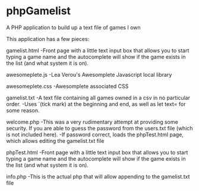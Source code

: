 # phpGamelist
A PHP application to build up a text file of games I own

This application has a few pieces:

gamelist.html
-Front page with a little text input box that allows you to start typing a game name and the autocomplete will show if the game exists in the list (and what system it is on).

awesomeplete.js
-Lea Verou's Awesomplete Javascript local library

awesomeplete.css
-Awesomplete associated CSS

gamelist.txt
-A text file containing all games owned in a csv in no particular order. 
-Uses `(tick mark) at the beginning and end, as well as let text= for some reason.

welcome.php
-This was a very rudimentary attempt at providing some security.  If you are able to guess the password from the users.txt file (which is not included here).
-If password correct, loads the phpTest.html page, which allows editing the gamelist.txt file

phpTest.html
-Front page with a little text input box that allows you to start typing a game name and the autocomplete will show if the game exists in the list (and what system it is on).

info.php
-This is the actual php that will allow appending to the gamelist.txt file
